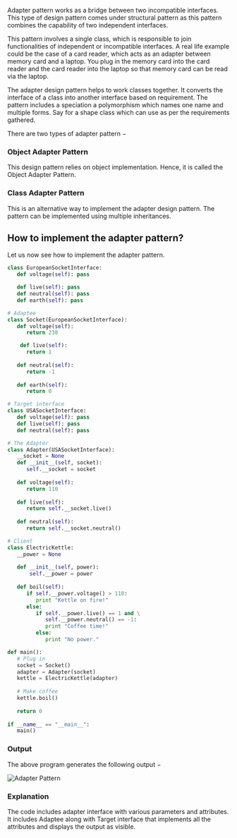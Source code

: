 Adapter pattern works as a bridge between two incompatible interfaces. This type of design pattern comes under structural pattern as this pattern combines the capability of two independent interfaces.

This pattern involves a single class, which is responsible to join functionalities of independent or incompatible interfaces. A real life example could be the case of a card reader, which acts as an adapter between memory card and a laptop. You plug in the memory card into the card reader and the card reader into the laptop so that memory card can be read via the laptop.

The adapter design pattern helps to work classes together. It converts the interface of a class into another interface based on requirement. The pattern includes a speciation a polymorphism which names one name and multiple forms. Say for a shape class which can use as per the requirements gathered.

There are two types of adapter pattern −

### Object Adapter Pattern

This design pattern relies on object implementation. Hence, it is called the Object Adapter Pattern.

### Class Adapter Pattern

This is an alternative way to implement the adapter design pattern. The pattern can be implemented using multiple inheritances.

## How to implement the adapter pattern?

Let us now see how to implement the adapter pattern.

```python
class EuropeanSocketInterface:
   def voltage(self): pass

   def live(self): pass
   def neutral(self): pass
   def earth(self): pass

# Adaptee
class Socket(EuropeanSocketInterface):
   def voltage(self):
      return 230

	def live(self):
      return 1
   
   def neutral(self):
      return -1
   
   def earth(self):
      return 0

# Target interface
class USASocketInterface:
   def voltage(self): pass
   def live(self): pass
   def neutral(self): pass

# The Adapter
class Adapter(USASocketInterface):
   __socket = None
   def __init__(self, socket):
      self.__socket = socket
   
   def voltage(self):
      return 110
   
   def live(self):
      return self.__socket.live()
   
   def neutral(self):
      return self.__socket.neutral()

# Client
class ElectricKettle:
   __power = None
   
   def __init__(self, power):
	   self.__power = power
   
   def boil(self):
      if self.__power.voltage() > 110:
         print "Kettle on fire!"
      else:
         if self.__power.live() == 1 and \
            self.__power.neutral() == -1:
            print "Coffee time!"
         else:
            print "No power."

def main():
   # Plug in
   socket = Socket()
   adapter = Adapter(socket)
   kettle = ElectricKettle(adapter)
	
   # Make coffee
   kettle.boil()
	
   return 0
	
if __name__ == "__main__":
   main()
```

### Output

The above program generates the following output −

![Adapter Pattern](https://www.tutorialspoint.com/python_design_patterns/images/adapter_pattern.jpg)

### Explanation

The code includes adapter interface with various parameters and attributes. It includes Adaptee along with Target interface that implements all the attributes and displays the output as visible.